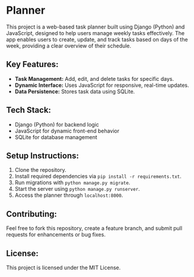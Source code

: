 # Planner

This project is a web-based task planner built using Django (Python) and JavaScript, designed to help users manage weekly tasks effectively. The app enables users to create, update, and track tasks based on days of the week, providing a clear overview of their schedule.

## Key Features:
- **Task Management:** Add, edit, and delete tasks for specific days.
- **Dynamic Interface:** Uses JavaScript for responsive, real-time updates.
- **Data Persistence:** Stores task data using SQLite.

## Tech Stack:
- Django (Python) for backend logic
- JavaScript for dynamic front-end behavior
- SQLite for database management

## Setup Instructions:
1. Clone the repository.
2. Install required dependencies via `pip install -r requirements.txt`.
3. Run migrations with `python manage.py migrate`.
4. Start the server using `python manage.py runserver`.
5. Access the planner through `localhost:8000`.

## Contributing:
Feel free to fork this repository, create a feature branch, and submit pull requests for enhancements or bug fixes.

## License:
This project is licensed under the MIT License.
